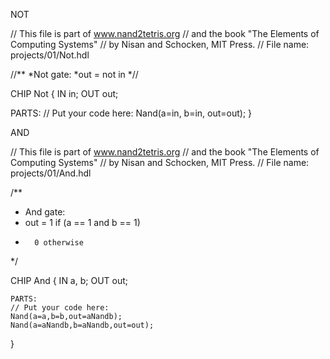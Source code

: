 NOT

// This file is part of www.nand2tetris.org
// and the book "The Elements of Computing Systems"
// by Nisan and Schocken, MIT Press.
// File name: projects/01/Not.hdl

//**
 *Not gate:
 *out = not in
*//

CHIP Not {
 IN in;
 OUT out;

 PARTS:
  // Put your code here:
  Nand(a=in, b=in, out=out);
}

AND

// This file is part of www.nand2tetris.org
// and the book "The Elements of Computing Systems"
// by Nisan and Schocken, MIT Press.
// File name: projects/01/And.hdl

/**
 * And gate: 
 * out = 1 if (a == 1 and b == 1)
 *       0 otherwise
 */

CHIP And {
    IN a, b;
    OUT out;

    PARTS:
    // Put your code here:
    Nand(a=a,b=b,out=aNandb);
    Nand(a=aNandb,b=aNandb,out=out);
}